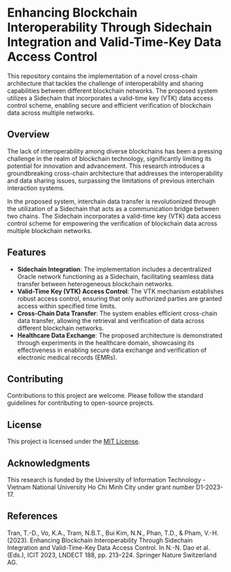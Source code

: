 # Enhancing Blockchain Interoperability Through Sidechain Integration and Valid-Time-Key Data Access Control

This repository contains the implementation of a novel cross-chain architecture that tackles the challenge of interoperability and sharing capabilities between different blockchain networks. The proposed system utilizes a Sidechain that incorporates a valid-time key (VTK) data access control scheme, enabling secure and efficient verification of blockchain data across multiple networks.

## Overview

The lack of interoperability among diverse blockchains has been a pressing challenge in the realm of blockchain technology, significantly limiting its potential for innovation and advancement. This research introduces a groundbreaking cross-chain architecture that addresses the interoperability and data sharing issues, surpassing the limitations of previous interchain interaction systems. 

In the proposed system, interchain data transfer is revolutionized through the utilization of a Sidechain that acts as a communication bridge between two chains. The Sidechain incorporates a valid-time key (VTK) data access control scheme for empowering the verification of blockchain data across multiple blockchain networks.

## Features

- **Sidechain Integration**: The implementation includes a decentralized Oracle network functioning as a Sidechain, facilitating seamless data transfer between heterogeneous blockchain networks.
- **Valid-Time Key (VTK) Access Control**: The VTK mechanism establishes robust access control, ensuring that only authorized parties are granted access within specified time limits.
- **Cross-Chain Data Transfer**: The system enables efficient cross-chain data transfer, allowing the retrieval and verification of data across different blockchain networks.
- **Healthcare Data Exchange**: The proposed architecture is demonstrated through experiments in the healthcare domain, showcasing its effectiveness in enabling secure data exchange and verification of electronic medical records (EMRs).

## Contributing

Contributions to this project are welcome. Please follow the standard guidelines for contributing to open-source projects.

## License

This project is licensed under the [MIT License](LICENSE).

## Acknowledgments

This research is funded by the University of Information Technology - Vietnam National University Ho Chi Minh City under grant number D1-2023-17.

## References

Tran, T.-D., Vo, K.A., Tram, N.B.T., Bui Kim, N.N., Phan, T.D., & Pham, V.-H. (2023). Enhancing Blockchain Interoperability Through Sidechain Integration and Valid-Time-Key Data Access Control. In N.-N. Dao et al. (Eds.), ICIT 2023, LNDECT 188, pp. 213–224. Springer Nature Switzerland AG.